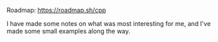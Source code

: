 Roadmap: https://roadmap.sh/cpp

I have made some notes on what was most interesting for me, and I've made some small examples along the way.